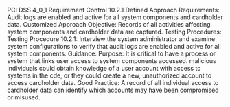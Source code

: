 PCI DSS 4_0_1 Requirement Control 10.2.1 Defined Approach Requirements: Audit logs are enabled and active for all system components and cardholder data. Customized Approach Objective: Records of all activities affecting system components and cardholder data are captured. Testing Procedures: Testing Procedure 10.2.1: Interview the system administrator and examine system configurations to verify that audit logs are enabled and active for all system components. Guidance: Purpose: It is critical to have a process or system that links user access to system components accessed. malicious individuals could obtain knowledge of a user account with access to systems in the cde, or they could create a new, unauthorized account to access cardholder data. Good Practice: A record of all individual access to cardholder data can identify which accounts may have been compromised or misused.